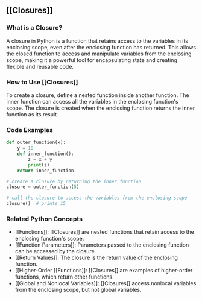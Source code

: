 ## [[Closures]]

### What is a Closure?
A closure in Python is a function that retains access to the variables in its enclosing scope, even after the enclosing function has returned. This allows the closed function to access and manipulate variables from the enclosing scope, making it a powerful tool for encapsulating state and creating flexible and reusable code.

### How to Use [[Closures]]
To create a closure, define a nested function inside another function. The inner function can access all the variables in the enclosing function's scope. The closure is created when the enclosing function returns the inner function as its result.

### Code Examples
```python
def outer_function(x):
    y = 10
    def inner_function():
        z = x + y
        print(z)
    return inner_function

# create a closure by returning the inner function
closure = outer_function(5)

# call the closure to access the variables from the enclosing scope
closure()  # prints 15
```

### Related Python Concepts

- [[Functions]]: [[Closures]] are nested functions that retain access to the enclosing function's scope.
- [[Function Parameters]]: Parameters passed to the enclosing function can be accessed by the closure.
- [[Return Values]]: The closure is the return value of the enclosing function.
- [[Higher-Order [[Functions]]: [[Closures]] are examples of higher-order functions, which return other functions.
- [[Global and Nonlocal Variables]]: [[Closures]] access nonlocal variables from the enclosing scope, but not global variables.